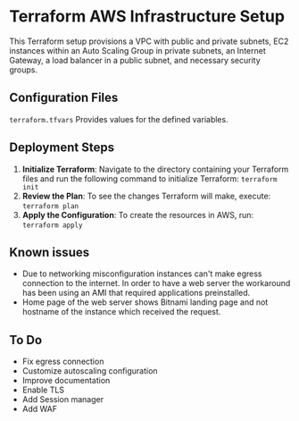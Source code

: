 # Terraform AWS Infrastructure Setup

This Terraform setup provisions a VPC with public and private subnets, EC2 instances within an Auto Scaling Group in private subnets, an Internet Gateway, a load balancer in a public subnet, and necessary security groups.

## Configuration Files

`terraform.tfvars` Provides values for the defined variables.

## Deployment Steps

1. **Initialize Terraform**:
   Navigate to the directory containing your Terraform files and run the following command to initialize Terraform: `terraform init`
2. **Review the Plan**:
   To see the changes Terraform will make, execute: `terraform plan`
3. **Apply the Configuration**:
   To create the resources in AWS, run: `terraform apply`

## Known issues

- Due to networking misconfiguration instances can't make egress connection to the internet. In order to have a web server the workaround has been using an AMI that required applications preinstalled.
- Home page of the web server shows Bitnami landing page and not hostname of the instance which received the request.

## To Do

- Fix egress connection
- Customize autoscaling configuration
- Improve documentation
- Enable TLS
- Add Session manager
- Add WAF
